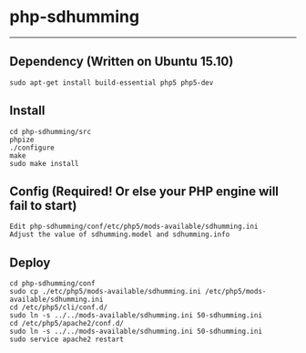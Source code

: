 # php-sdhumming

---
## Dependency (Written on Ubuntu 15.10)
	sudo apt-get install build-essential php5 php5-dev

## Install
	cd php-sdhumming/src
	phpize
	./configure
	make
	sudo make install

## Config (Required! Or else your PHP engine will fail to start)
	Edit php-sdhumming/conf/etc/php5/mods-available/sdhumming.ini
	Adjust the value of sdhumming.model and sdhumming.info

## Deploy
	cd php-sdhumming/conf
	sudo cp ./etc/php5/mods-available/sdhumming.ini /etc/php5/mods-available/sdhumming.ini 
	cd /etc/php5/cli/conf.d/
	sudo ln -s ../../mods-available/sdhumming.ini 50-sdhumming.ini 
	cd /etc/php5/apache2/conf.d/
	sudo ln -s ../../mods-available/sdhumming.ini 50-sdhumming.ini
	sudo service apache2 restart
